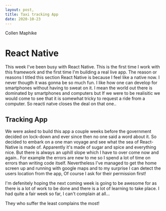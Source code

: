 ```yaml
---
layout: post,
title: Taxi tracking App
date: 2020-10-23
---
```


Collen Maphike 

# React Native

This week I've been busy with React Native. This is the first time I work with this framework and the first time I'm building a real live app. The reason or reasons I titled this section React Native is because I feel like a native now. I never thougth it was gonna be so much fun. I like how one can develop for smartphones without having to sweat on it. I mean the world out there is dominated by smartphones and computers but If we were to be realisitic we would come to see that it is somewhat tricky to request a ride from a computer. So reacti natve closes the deal on that one..


## Tracking App

We were asked to build this app a couple weeks before the government decided on lock-down and ever since then no one said a word about it. So decided to embark on a one man voyage and see what the sea of React-Native is made of. Apparently it's made of sugar and spice and everything nice. But there is always an uphill slope which I have to over come now and again.. For example the errors are new to me so I spend a lot of time on errors than writing code itself. 
Nevertheless I've managed to get the home screen up and running with google maps and to my surprise I can detect the users location from the app, Of course I ask for their permission first! 

I'm defenitely hoping the next coming week is going to be awesome for as there is a lot of work to be done and there is a lot of learning to take place. I had quite a fair week so far, I can't complain at all...

They who suffer the least complains the most!